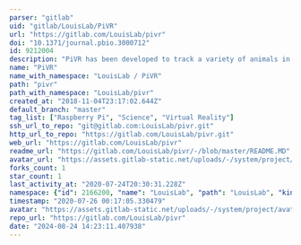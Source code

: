 ```yaml
---
parser: "gitlab"
uid: "gitlab/LouisLab/PiVR"
url: "https://gitlab.com/LouisLab/pivr"
doi: "10.1371/journal.pbio.3000712"
id: 9212004
description: "PiVR has been developed to track a variety of animals in real time and present them with light stimuli. Manual can be found at www.PiVR.org, scientific publication at  https://doi.org/10.1371/journal.pbio.3000712  "
name: "PiVR"
name_with_namespace: "LouisLab / PiVR"
path: "pivr"
path_with_namespace: "LouisLab/pivr"
created_at: "2018-11-04T23:17:02.644Z"
default_branch: "master"
tag_list: ["Raspberry Pi", "Science", "Virtual Reality"]
ssh_url_to_repo: "git@gitlab.com:LouisLab/pivr.git"
http_url_to_repo: "https://gitlab.com/LouisLab/pivr.git"
web_url: "https://gitlab.com/LouisLab/pivr"
readme_url: "https://gitlab.com/LouisLab/pivr/-/blob/master/README.MD"
avatar_url: "https://assets.gitlab-static.net/uploads/-/system/project/avatar/9212004/PiVR_logo.png"
forks_count: 1
star_count: 1
last_activity_at: "2020-07-24T20:30:31.228Z"
namespace: {"id": 2166200, "name": "LouisLab", "path": "LouisLab", "kind": "group", "full_path": "LouisLab", "parent_id": null, "avatar_url": null, "web_url": "https://gitlab.com/groups/LouisLab"}
timestamp: "2020-07-26 00:17:05.330479"
avatar: "https://assets.gitlab-static.net/uploads/-/system/project/avatar/9212004/PiVR_logo.png"
repo_url: "https://gitlab.com/LouisLab/pivr"
date: "2024-08-24 14:23:11.407938"
---
```

